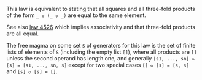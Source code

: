 This law is equivalent to stating that all squares and all three-fold products of the form `_ ◇ (_ ◇ _)` are equal to the same element.

See also [law 4526](https://teorth.github.io/equational_theories/implications/?4526) which implies associativity and that three-fold products are all equal.

The free magma on some set `S` of generators for this law is the set of finite lists of elements of `S` (including the empty list `[]`), where all products are `[]` unless the second operand has length one, and generally `[s1, ..., sn] ◇ [s] = [s1, ..., sn, s]` except for two special cases `[] ◇ [s] = [s, s]` and `[s] ◇ [s] = []`.
